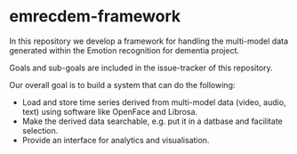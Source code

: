 # emrecdem-framework
In this repository we develop a framework for handling the multi-model data generated within the Emotion recognition for dementia project.

Goals and sub-goals are included in the issue-tracker of this repository.

Our overall goal is to build a system that can do the following:
- Load and store time series derived from multi-model data (video, audio, text) using software like OpenFace and Librosa.
- Make the derived data searchable, e.g. put it in a datbase and facilitate selection.
- Provide an interface for analytics and visualisation.
